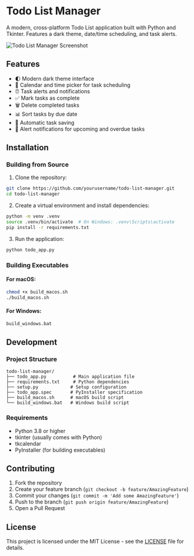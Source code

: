 # Todo List Manager

A modern, cross-platform Todo List application built with Python and Tkinter. Features a dark theme, date/time scheduling, and task alerts.

![Todo List Manager Screenshot](screenshots/app_screenshot.png)

## Features

- 🌓 Modern dark theme interface
- 📅 Calendar and time picker for task scheduling
- ⏰ Task alerts and notifications
- ✅ Mark tasks as complete
- 🗑️ Delete completed tasks
- 📊 Sort tasks by due date
- 💾 Automatic task saving
- 🔔 Alert notifications for upcoming and overdue tasks

## Installation


### Building from Source

1. Clone the repository:
```bash
git clone https://github.com/yourusername/todo-list-manager.git
cd todo-list-manager
```

2. Create a virtual environment and install dependencies:
```bash
python -m venv .venv
source .venv/bin/activate  # On Windows: .venv\Scripts\activate
pip install -r requirements.txt
```

3. Run the application:
```bash
python todo_app.py
```

### Building Executables

#### For macOS:
```bash
chmod +x build_macos.sh
./build_macos.sh
```

#### For Windows:
```bash
build_windows.bat
```

## Development

### Project Structure
```
todo-list-manager/
├── todo_app.py          # Main application file
├── requirements.txt     # Python dependencies
├── setup.py            # Setup configuration
├── todo_app.spec       # PyInstaller specification
├── build_macos.sh      # macOS build script
└── build_windows.bat   # Windows build script
```

### Requirements
- Python 3.8 or higher
- tkinter (usually comes with Python)
- tkcalendar
- PyInstaller (for building executables)

## Contributing

1. Fork the repository
2. Create your feature branch (`git checkout -b feature/AmazingFeature`)
3. Commit your changes (`git commit -m 'Add some AmazingFeature'`)
4. Push to the branch (`git push origin feature/AmazingFeature`)
5. Open a Pull Request

## License

This project is licensed under the MIT License - see the [LICENSE](LICENSE) file for details. 
